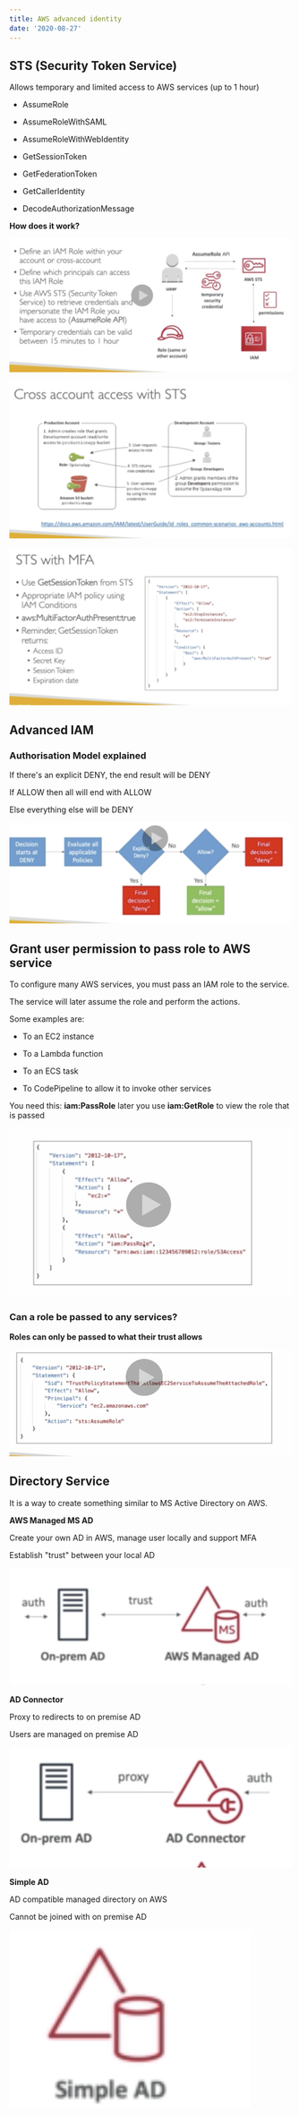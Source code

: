 ```yaml
---
title: AWS advanced identity
date: '2020-08-27'
---
```


## STS (Security Token Service)

Allows temporary and limited access to AWS services (up to 1 hour)

- AssumeRole

- AssumeRoleWithSAML

- AssumeRoleWithWebIdentity

- GetSessionToken

- GetFederationToken

- GetCallerIdentity

* DecodeAuthorizationMessage

**How does it work?**

![role](./role.jpg)

![cross](./cross.jpg)

![mfa](./mfa.jpg)

## Advanced IAM

### Authorisation Model explained

If there's an explicit DENY, the end result will be DENY

If ALLOW then all will end with ALLOW

Else everything else will be DENY

![allow](./allow.jpg)

## Grant user permission to pass role to AWS service

To configure many AWS services, you must pass an IAM role to the service.

The service will later assume the role and perform the actions.

Some examples are:

- To an EC2 instance

- To a Lambda function

- To an ECS task

- To CodePipeline to allow it to invoke other services

You need this: **iam:PassRole**
later you use **iam:GetRole** to view the role that is passed

![pass](./passRole.jpg)

### Can a role be passed to any services?

**Roles can only be passed to what their trust allows**

![trust](./trust.jpg)

## Directory Service

It is a way to create something similar to MS Active Directory on AWS.

**AWS Managed MS AD**

Create your own AD in AWS, manage user locally and support MFA

Establish "trust" between your local AD

![AD1](./AD1.jpg)

**AD Connector**

Proxy to redirects to on premise AD

Users are managed on premise AD

![AD2](./AD2.jpg)

**Simple AD**

AD compatible managed directory on AWS

Cannot be joined with on premise AD

![AD3](./AD3.jpg)
